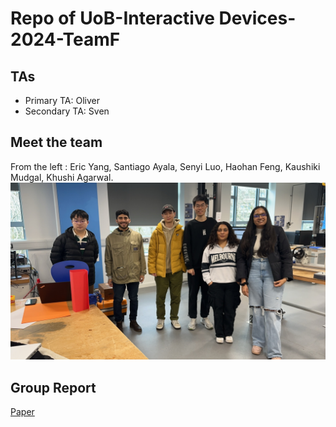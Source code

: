 # Repo of UoB-Interactive Devices-2024-TeamF

## TAs ##
- Primary TA: Oliver
- Secondary TA: Sven

## Meet the team

From the left : Eric Yang, Santiago Ayala, Senyi Luo, Haohan Feng, Kaushiki Mudgal, Khushi Agarwal.
![Group](IMG_8082.JPG)

## Group Report ##

[Paper](https://www.overleaf.com/read/qcjvphznqvyv#ccb1d1 "Team F")

